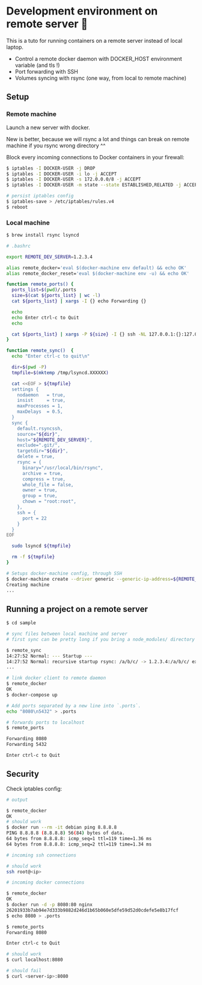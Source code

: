 
# Development environment on remote server 🚀

This is a tuto for running containers on a remote server instead of local laptop.

- Control a remote docker daemon with DOCKER_HOST environment variable (and tls !)
- Port forwarding with SSH
- Volumes syncing with rsync (one way, from local to remote machine)

## Setup

### Remote machine

Launch a new server with docker.

New is better, because we will rsync a lot and things can break on remote machine if you rsync wrong directory ^^

Block every incoming connections to Docker containers in your firewall:

```sh
$ iptables -I DOCKER-USER -j DROP
$ iptables -I DOCKER-USER -i lo -j ACCEPT
$ iptables -I DOCKER-USER -s 172.0.0.0/8 -j ACCEPT
$ iptables -I DOCKER-USER -m state --state ESTABLISHED,RELATED -j ACCEPT

# persist iptables config
$ iptables-save > /etc/iptables/rules.v4
$ reboot
```

### Local machine

```sh
$ brew install rsync lsyncd
```

```sh
# .bashrc

export REMOTE_DEV_SERVER=1.2.3.4

alias remote_docker='eval $(docker-machine env default) && echo OK'
alias remote_docker_reset='eval $(docker-machine env -u) && echo OK'

function remote_ports() {
  ports_list=$(pwd)/.ports
  size=$(cat ${ports_list} | wc -l)
  cat ${ports_list} | xargs -I {} echo Forwarding {}

  echo
  echo Enter ctrl-c to Quit
  echo

  cat ${ports_list} | xargs -P ${size} -I {} ssh -NL 127.0.0.1:{}:127.0.0.1:{} root@${REMOTE_DEV_SERVER}
}

function remote_sync()	{
  echo "Enter ctrl-c to quit\n"

  dir=$(pwd -P)
  tmpfile=$(mktemp /tmp/lsyncd.XXXXXX)

  cat <<EOF > ${tmpfile}
  settings {
    nodaemon   = true,
    insist     = true,
    maxProcesses = 1,
    maxDelays  = 0.5,
  }
  sync {
    default.rsyncssh,
    source="${dir}",
    host="${REMOTE_DEV_SERVER}",
    exclude=".git/",
    targetdir="${dir}",
    delete = true,
    rsync = {
      binary="/usr/local/bin/rsync",
      archive = true,
      compress = true,
      whole_file = false,
      owner = true,
      group = true,
      chown = "root:root",
    },
    ssh = {
      port = 22
    }
  }
EOF

  sudo lsyncd ${tmpfile}

  rm -f ${tmpfile}
}
```

```sh
# Setups docker-machine config, through SSH
$ docker-machine create --driver generic --generic-ip-address=${REMOTE_DEV_SERVER} default
Creating machine
...
```

## Running a project on a remote server

```sh
$ cd sample
```

```sh
# sync files between local machine and server
# first sync can be pretty long if you bring a node_modules/ directory ;)

$ remote_sync
14:27:52 Normal: --- Startup ---
14:27:52 Normal: recursive startup rsync: /a/b/c/ -> 1.2.3.4:/a/b/c/ excluding .git/
...
```

```sh
# link docker client to remote daemon
$ remote_docker
OK
$ docker-compose up
```

```sh
# Add ports separated by a new line into `.ports`.
echo "8080\n5432" > .ports

# forwards ports to localhost
$ remote_ports

Forwarding 8080
Forwarding 5432

Enter ctrl-c to Quit
```

## Security

Check iptables config:

```sh
# output

$ remote_docker
OK
# should work
$ docker run --rm -it debian ping 8.8.8.8
PING 8.8.8.8 (8.8.8.8) 56(84) bytes of data.
64 bytes from 8.8.8.8: icmp_seq=1 ttl=119 time=1.36 ms
64 bytes from 8.8.8.8: icmp_seq=2 ttl=119 time=1.34 ms
```

```sh
# incoming ssh connections

# should work
ssh root@<ip>
```

```sh
# incoming docker connections

$ remote_docker
OK
$ docker run -d -p 8080:80 nginx
26201933b7ab94e7d333b9882d246d1b65b060e5dfe59d52d0cdefe5e8b17fcf
$ echo 8080 > .ports

$ remote_ports
Forwarding 8080

Enter ctrl-c to Quit

# should work
$ curl localhost:8080

# should fail
$ curl <server-ip>:8080
```
